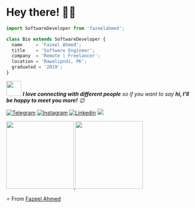 <!-- Greeting -->
# Hey there! :wave::smiley:


```js
import SoftwareDeveloper from 'fazeelahmed';

class Bio extends SoftwareDeveloper {
  name     = 'Fazeel Ahmed';
  title    = 'Software Engineer';
  company  = 'Remote | Freelancer';
  location = 'Rawalipndi, PK';
  graduated = '2019';
}
```

<!-- 

/* class Skills extends SoftwareDeveloper {
  languages  = ['JavaScript','Typescript','C#','C++','C','Python'];
  frameworks={
    web=['HTML5','CSS3','SASS','LESS'];
    css=['Ant Design','Tailwind','Bulma','Chakra','Bootstrap','Samentic UI'];
    frontend = ['React','Next JS', 'Vue','Nuxt JS','Svelte', 'Jquery','Alpine JS','Gatsby'];  
    backend = ['Node', 'Strapi','Sanity'];
    libraries=['Type-graphql','Express.js','JWT','Socket.io','Strapi','React Router','Redux','Apollo-GraphQL','Vuetify','jQuery','Solidity'];

  };
  databases  = ['SQLite','MySQL', 'MongoDB', 'PostgreSQL','MSSQL','Firebase','AmazonDynamoDB'];
  orms=['Prisma','Sequelize'];
  ides=['Sublime Text','Atom','VSCode','Visual Studio']
  api=['Graphql','Rest','Soap'];
  design =['XD','Figma','Canva'];
  versionControl=['Git','Github','Gitlab','Bitbucket'];
  forums=['Stackoverflow','Reddit','Quora',''];
  hostingSaas=['AWS','Firebase','Heroku','Netlify'];
  testing=['Chai','Mocha','Jest','Jasmine']
  
}
-->

<img src="https://media.giphy.com/media/LnQjpWaON8nhr21vNW/giphy.gif" width="40"> <em><b>I love connecting with different people</b> so if you want to say <b>hi, I'll be happy to meet you more!</b> :blush:</em>


[![Telegram](https://img.shields.io/badge/-@thefazeelqureshi-blue?style=flat&logo=Telegram&logoColor=white)](https://t.me/thefazeelqureshi)
[![Instagram](https://img.shields.io/badge/-thefazeelqureshi-c13584?style=flat&labelColor=c13584&logo=instagram&logoColor=white)](https://www.instagram.com/thefazeelqureshi)
[![Linkedin](https://img.shields.io/badge/-thefazeelqureshi-blue?style=flat&logo=Linkedin&logoColor=white)](https://www.linkedin.com/in/thefazeelqureshi)
![](https://komarev.com/ghpvc/?username=thefazeelqureshi&style=flat)

<!-- Profile View Count -->
<a href="https://github.com/thefazeelqureshi">
  <img height="180em" src="https://github-readme-stats.vercel.app/api?username=thefazeelqureshi&theme=buefy&show_icons=true&count_private=true" />
  <img height="180em" src="https://github-readme-stats.vercel.app/api/top-langs/?username=thefazeelqureshi&theme=buefy&layout=compact&count_private=true" />
</a>

<br/>


⭐️ From [Fazeel Ahmed](https://github.com/thefazeelqureshi)
